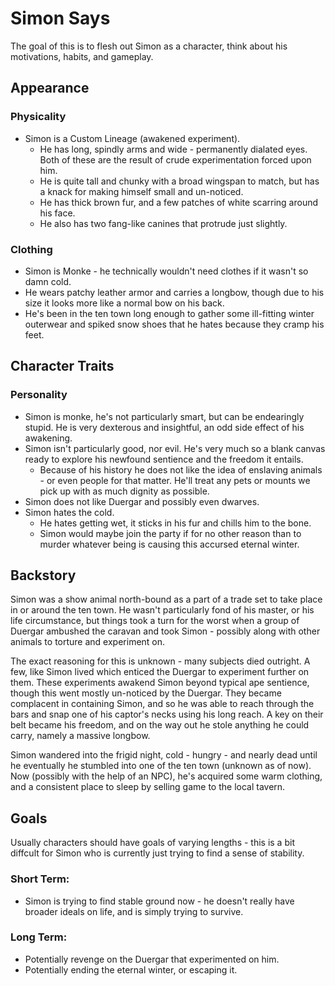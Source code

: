 # Simon Says
The goal of this is to flesh out Simon as a character, think about his motivations, habits, and gameplay.

## Appearance

### Physicality
- Simon is a Custom Lineage (awakened experiment).
    - He has long, spindly arms and wide - permanently dialated eyes. Both of these are the result of crude experimentation forced upon him.
    - He is quite tall and chunky with a broad wingspan to match, but has a knack for making himself small and un-noticed.
    - He has thick brown fur, and a few patches of white scarring around his face.
    - He also has two fang-like canines that protrude just slightly.

### Clothing
- Simon is Monke - he technically wouldn't need clothes if it wasn't so damn cold.
- He wears patchy leather armor and carries a longbow, though due to his size it looks more like a normal bow on his back.
- He's been in the ten town long enough to gather some ill-fitting winter outerwear and spiked snow shoes that he hates because they cramp his feet.

## Character Traits

### Personality
- Simon is monke, he's not particularly smart, but can be endearingly stupid. He is very dexterous and insightful, an odd side effect of his awakening.
- Simon isn't particularly good, nor evil. He's very much so a blank canvas ready to explore his newfound sentience and the freedom it entails.
    - Because of his history he does not like the idea of enslaving animals - or even people for that matter. He'll treat any pets or mounts we pick up with as much dignity as possible.
- Simon does not like Duergar and possibly even dwarves.
- Simon hates the cold.
    - He hates getting wet, it sticks in his fur and chills him to the bone.
    - Simon would maybe join the party if for no other reason than to murder whatever being is causing this accursed eternal winter.


## Backstory
Simon was a show animal north-bound as a part of a trade set to take place in or around the ten town. He wasn't particularly fond of his master, or his life circumstance, but things took a turn for the worst when a group of Duergar ambushed the caravan and took Simon - possibly along with other animals to torture and experiment on. 

The exact reasoning for this is unknown - many subjects died outright. A few, like Simon lived which enticed the Duergar to experiment further on them. These experiments awakend Simon beyond typical ape sentience, though this went mostly un-noticed by the Duergar. They became complacent in containing Simon, and so he was able to reach through the bars and snap one of his captor's necks using his long reach. A key on their belt became his freedom, and on the way out he stole anything he could carry, namely a massive longbow. 

Simon wandered into the frigid night, cold - hungry - and nearly dead until he eventually he stumbled into one of the ten town (unknown as of now). Now (possibly with the help of an NPC), he's acquired some warm clothing, and a consistent place to sleep by selling game to the local tavern. 

## Goals
Usually characters should have goals of varying lengths - this is a bit diffcult for Simon who is currently just trying to find a sense of stability.

### Short Term:
- Simon is trying to find stable ground now - he doesn't really have broader ideals on life, and is simply trying to survive.


### Long Term:
- Potentially revenge on the Duergar that experimented on him.
- Potentially ending the eternal winter, or escaping it.